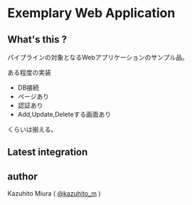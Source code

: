 Exemplary Web Application
=========================

## What's this ?

パイプラインの対象となるWebアプリケーションのサンプル品。

ある程度の実装

+ DB接続
+ ページあり
+ 認証あり
+ Add,Update,Deleteする画面あり

くらいは揃える。

## Latest integration

<!---
+ master : [![Build Status](https://secure.travis-ci.org/kazuhito-m/funiki-hubot.png)](http://travis-ci.org/kazuhito-m/funiki-hubot)
-->

## author

Kazuhito Miura ( [@kazuhito_m](https://twitter.com/kazuhito_m "kazuhito_m on Twitter") )
